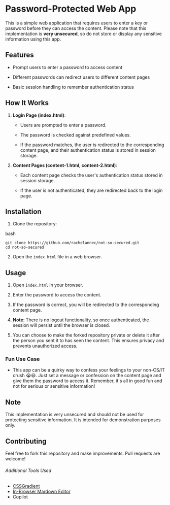 # Password-Protected Web App

This is a simple web application that requires users to enter a key or password before they can access the content. Please note that this implementation is **very unsecured**, so do not store or display any sensitive information using this app.

## Features

-   Prompt users to enter a password to access content
    
-   Different passwords can redirect users to different content pages
    
-   Basic session handling to remember authentication status
    

## How It Works

1.  **Login Page (index.html)**:
    
    -   Users are prompted to enter a password.
        
    -   The password is checked against predefined values.
        
    -   If the password matches, the user is redirected to the corresponding content page, and their authentication status is stored in session storage.
        
2.  **Content Pages (content-1.html, content-2.html)**:
    
    -   Each content page checks the user's authentication status stored in session storage.
        
    -   If the user is not authenticated, they are redirected back to the login page.
        

## Installation

1.  Clone the repository:
    
bash

```
git clone https://github.com/rachelannec/not-so-secured.git
cd not-so-secured

```

2.  Open the `index.html` file in a web browser.
    

## Usage

1.  Open `index.html` in your browser.
    
2.  Enter the password to access the content.
    
3.  If the password is correct, you will be redirected to the corresponding content page.
    
4.  **Note**: There is no logout functionality, so once authenticated, the session will persist until the browser is closed.
    
5.  You can choose to make the forked repository private or delete it after the person you sent it to has seen the content. This ensures privacy and prevents unauthorized access.
    

### Fun Use Case

-   This app can be a quirky way to confess your feelings to your non-CS/IT crush 😭😆. Just set a message or confession on the content page and give them the password to access it. Remember, it's all in good fun and not for serious or sensitive information!
    

## Note

This implementation is very unsecured and should not be used for protecting sensitive information. It is intended for demonstration purposes only.

## Contributing

Feel free to fork this repository and make improvements. Pull requests are welcome!
<br>
###### Additional Tools Used

- [CSSGradient](https://cssgradient.io/)
- [In-Browser Mardown Editor](https://stackedit.io/app#)
- Copilot
